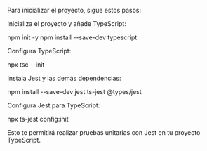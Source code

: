 Para inicializar el proyecto, sigue estos pasos:

Inicializa el proyecto y añade TypeScript:

npm init -y
npm install --save-dev typescript

Configura TypeScript:

npx tsc --init


Instala Jest y las demás dependencias:

npm install --save-dev jest ts-jest @types/jest


Configura Jest para TypeScript:

npx ts-jest config:init


Esto te permitirá realizar pruebas unitarias con Jest en tu proyecto TypeScript.